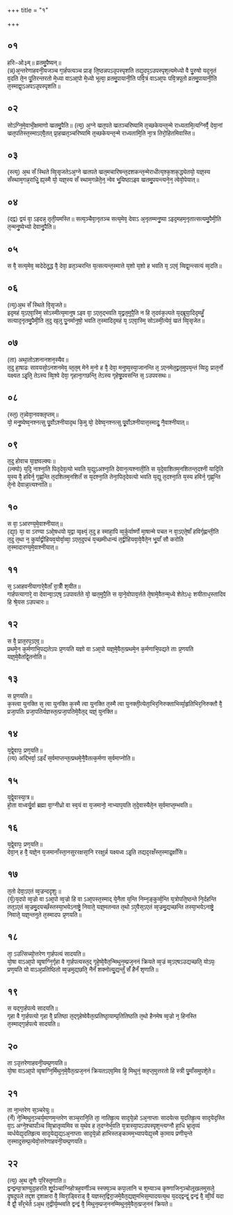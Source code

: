 +++
title = "१"

+++
## ०१
हरिः-ओ३म्॥ 
व्रतमु᳘पैष्यन्॥      
(न्न्)अ᳘न्तरेणाहवनी᳘यजञ्च गा᳘र्हपत्यञ्च प्राङ् ति᳘ष्ठन्नपऽउ᳘पस्पृशति तद्य᳘दप᳘ऽउपस्पृश᳘त्यमेध्यो वै पु᳘रुषो यद᳘नृतं व᳘दति ते᳘न पू᳘तिरन्तरतो मे᳘ध्या वाऽआ᳘पो मे᳘ध्यो भूत्वा᳘ व्रतमु᳘पायानी᳘ति पवि᳘त्रं वाऽआ᳘पः पवि᳘त्रपूतो व्रतमु᳘पायानी᳘ति त᳘स्माद्वा᳘ऽअपऽउ᳘पस्पृशति॥  
## ०२
सोऽग्नि᳘मे᳘वाभी᳘क्षमाणो व्व्रतमु᳘पैति॥ 
(त्य᳘) अ᳘ग्ने व्व्रत᳘पते व्व्रतञ्चरिष्यामि त᳘च्छकेयन्त᳘न्मे राध्यतामि᳘त्यग्निर्वै᳘ देवा᳘नां व्व्रत᳘पतिस्त᳘स्माऽएवै᳘तत् प्रा᳘हव्व्रत᳘ञ्चरिष्यामि त᳘च्छकेयन्त᳘न्मे राध्यतामि᳘ति ना᳘त्र तिरो᳘हितमिवास्ति॥  
## ०३
(स्त्य᳘) अ᳘थ सँ स्थिते व्वि᳘सृजतेऽअ᳘ग्ने व्व्रतपते व्व्रत᳘मचारिषन्त᳘दशकन्त᳘न्मेराधीत्य᳘श्क᳘शक᳘द्ध्येतयो᳘ यज्ञ᳘स्य सँस्थाम᳘गन्न᳘राधि᳘᳘᳘᳘᳘᳘᳘᳘ ह्य᳘स्मै यो᳘ यज्ञ᳘स्य सँ स्थाम᳘गन्नेते᳘न᳘ न्वेव भू᳘यिष्ठाऽइव व्व्रतमु᳘पयन्त्यने᳘न᳘ त्वेवो᳘पेयात्॥  
## ०४
(द्द्व) द्वयं वा᳘ ऽइदन्न᳘ तृती᳘यमस्ति॥ सत्य᳘ञ्चैवा᳘नृतञ्च
सत्य᳘मेव᳘ देवाऽ अ᳘नृतम्मनु᳘ष्या ऽइद᳘महम᳘नृतात्सत्यमु᳘पैमी᳘ति त᳘न्मनु᳘ष्येभ्यो देवानु᳘पैति॥  
## ०५
स वै᳘ सत्य᳘मेव᳘ व्वदेदेत᳘᳘᳘᳘᳘᳘᳘᳘द्ध वै᳘ देवा᳘ व्रत᳘ञ्चरन्ति य᳘त्सत्यन्त᳘स्मात्ते य᳘शो य᳘शो ह भवति य᳘ ऽएवं᳘ व्विद्वा᳘न्त्सत्यं व्व᳘दति॥  
## ०६
(त्य᳘)अ᳘थ सँ स्थिते वि᳘सृजते॥  
इद᳘महं य᳘ऽएवा᳘स्मि᳘ सोऽस्मीत्य᳘मानुष ऽइव वा᳘ ऽएत᳘द्भवति य᳘द्व्रत᳘मुपै᳘ति न हि त᳘दवंक᳘ल्पते य᳘द्ब्रूया᳘दिद᳘महँ᳘᳘᳘᳘᳘᳘᳘᳘ सत्याद᳘नृतमु᳘पैमी᳘ति त᳘दु ख᳘लु पु᳘नर्मानुषो᳘ भवति त᳘स्मादिद᳘महं य᳘ ऽएवा᳘स्मि᳘ सोऽस्मी᳘त्येवं᳘ व्व्रतं व्वि᳘सृजेत॥  
## ०७
(ता) अथा᳘तोऽशनानशन᳘स्यैव॥  
त᳘दु हा᳘षाढः सावयसो᳘ऽनशनमेव᳘ व्त᳘त᳘म् मेने म᳘नो ह वै᳘ देवा᳘ मनुष्य᳘स्या᳘जानन्ति त᳘ ऽएनमेत᳘द्व्रत᳘मुपय᳘न्तं व्विदुः प्रात᳘र्नो यक्ष्यत ऽइ᳘ति᳘ तेऽस्य व्वि᳘श्वे देवा᳘ गृहाना᳘गछन्ति᳘ तेऽस्य गृहेषू᳘पवसन्ति स᳘ ऽउपवसथः॥  
## ०८
(स्त᳘) त᳘न्न्वेवा᳘नवक्लृप्तम्॥  
यो᳘ मनु᳘ष्येष्व᳘नश्नत्सु पू᳘र्वोऽश्नीयाद᳘थ कि᳘मु यो᳘ देवेष्व᳘नश्नत्सु पू᳘᳘र्वोऽश्नीयात्त᳘स्मादु᳘ नै᳘वाश्नीयात्॥  
## ०९
त᳘दु होवाच या᳘ज्ञवल्क्यः॥  
(ल्क्यो) य᳘दि᳘ नाश्ना᳘ति पितृदेव᳘त्यो भवति य᳘द्युऽअश्ना᳘ति देवान᳘त्यश्नाती᳘ति स य᳘दे᳘वाशितम᳘नशितन्त᳘दश्नी यादि᳘ति य᳘स्य वै᳘ हविर्न᳘ गृह्ण᳘न्ति त᳘दशितम᳘नशितँ स य᳘दश्ना᳘ति तेना᳘पितृदेवत्यो भवति य᳘द्यु त᳘दश्ना᳘ति य᳘स्य हविर्न᳘ गृह्ण᳘न्ति ते᳘नो देवान्ना᳘त्यश्नाति॥  
## १०
स वा᳘ ऽआरण्य᳘मे᳘वाश्नीयात्॥  
(द्या᳘) या᳘ वा ऽरण्या ऽओ᳘षधयो य᳘द्वा व्वृक्ष्यं᳘ त᳘दु ह स्माहा᳘पि व्व᳘र्कुर्वार्ष्णो मा᳘षान्मे पचत न वा᳘ऽएते᳘षाँ हविर्गृह्णन्ती᳘ति त᳘दु त᳘था न᳘ कुर्याद्व्रीहियव᳘योर्वा᳘व्वा᳘ ऽएत᳘दुपचं य᳘च्छमीधान्यं त᳘द्व्रीहियवा᳘वे᳘वैते᳘न भू᳘याँ सौ करोति त᳘स्मादारण्य᳘मे᳘वाश्नीयात्॥  
## ११
स᳘ ऽआहवनीयागारे᳘वैताँ रा᳘त्रीँ श᳘यीत॥  
गार्हपत्यागारे᳘ वा देवान्वा᳘ऽएष᳘ ऽउपावर्तते यो᳘ व्व्रत᳘मुपै᳘ति स या᳘ने᳘वोपाव᳘र्त्तते ते᳘षामे᳘वैतन्म᳘ध्ये शेतेऽधः᳘ शयीताध᳘स्तादिव हि श्रे᳘यस ऽउपचारः॥  
## १२
स वै᳘ प्रात᳘रप᳘ऽएव᳟॥  
प्रथमे᳘न क᳘र्मणाभि᳘पद्यतेऽपः प्र᳘णयति यज्ञो वा ऽआ᳘पो यज्ञ᳘मे᳘वैत᳘त्प्रथमे᳘न क᳘र्मणाभि᳘पद्यते ताः प्र᳘णयति यज्ञ᳘मे᳘वैतद्वि᳘तनोति॥  
## १३
स प्र᳘णयति॥  
क᳘स्त्वा युनक्ति स᳘ त्वा युनक्ति क᳘स्मै त्वा युनक्ति त᳘स्मै त्वा युनक्ती᳘त्येता᳘भिर᳘निरुक्ताभिर्व्या᳘हृतिभिर᳘निरुक्तौ वै᳘ प्रजा᳘पतिः प्रजा᳘पतिर्यज्ञस्त᳘त्प्रजा᳘पतिमे᳘वैत᳘द् यज्ञं᳘ युनक्ति॥  
## १४
य᳘द्वे᳘वापः᳘ प्रण᳘यति॥  
(त्य) अद्भिर्वा᳘ ऽइदँ स᳘र्वमाप्तन्त᳘त्प्रथमे᳘नै᳘वैतत्क᳘र्मणा स᳘र्वमाप्नोति॥  
## १५
य᳘द्वे᳘वास्या᳘त्र॥  
हो᳘ता वाध्वर्यु᳘र्वा ब्रह्मा वा᳘ग्नीध्रो वा स्व᳘यं वा य᳘जमानो᳘ नाभ्याप᳘यति त᳘दे᳘वास्यैते᳘न स᳘र्वमाप्त᳘म्भवति॥  
## १६
य᳘द्वे᳘वापः᳘ प्रण᳘यति॥  
देवा᳘न् ह वै᳘ यज्ञे᳘न य᳘जमानाँस्ता᳘नसुररक्षसा᳘नि ररक्षुर्न्न यक्ष्यध्व ऽइ᳘ति तद्यद᳘रक्षँस्त᳘स्माद्र᳘क्षाँसि॥  
## १७
त᳘तो देवा᳘ऽएतं व्व᳘ज्रन्ददृशुः॥  
(र्य᳘)य᳘दपो व्व᳘ज्रो वा ऽआ᳘पो व्व᳘ज्रो हि वा
ऽआ᳘पस्त᳘स्माद् ये᳘नैता य᳘न्ति निम्न᳘ङ्कुर्व्व᳘न्ति य᳘त्रोपति᳘ष्ठन्ते नि᳘र्दहन्ति तत᳘ऽएतं व्व᳘ज्रमु᳘दयच्छँस्तस्या᳘भयेऽनाष्ट्रे᳘ निवाते᳘ यज्ञ᳘मतन्वत त᳘थो ऽए᳘वैस᳘ऽएतं व्व᳘ज्रमु᳘द्यच्छन्ति तस्या᳘भयेऽनाष्ट्रे᳘ निवाते᳘ यज्ञ᳘न्तनुते त᳘स्मादपः प्र᳘णयति॥  
## १८
ता᳘ ऽउत्सिच्यो᳘त्तरेण गा᳘र्हपत्यं सादयति॥  
यो᳘षा वाऽआ᳘पो व्वृ᳘षाग्नि᳘र्गृहा वै गा᳘र्हपत्यस्त᳘द् गृहे᳘ष्वे᳘वैत᳘न्मिथुन᳘म्प्रज᳘ननं क्रियते व्व᳘ज्रं व्व᳘ऽएषऽउद्यच्छति᳘ योऽपः᳘ प्रण᳘यति यो वाऽअ᳘प्रतिष्ठितो व्व᳘ज्रमुद्यछति᳘ नैनँ शक्नोत्यु᳘द्यन्तुँ संँ हैनँ शृणाति॥  
## १९
स यद्गा᳘र्हपत्ये सादयति॥  
गृहा वै गा᳘र्हपत्यो गृहा वै᳘ प्रतिष्ठा त᳘द्गृहेष्वेवैत᳘त्प्रतिष्ठा᳘याम्प्र᳘तितिष्ठति त᳘थो हैनमेष व्व᳘ज्रो न᳘ हिनस्ति त᳘स्माद्गा᳘र्हपत्ये सादयति॥  
## २०
ता ऽउ᳘त्तरेणाहवनी᳘यम्प्र᳘णयति॥  
यो᳘षा वाऽआ᳘पो व्वृषाग्नि᳘र्मिथुन᳘मे᳘वैत᳘त्प्रज᳘ननं क्रियतऽएव᳘मिव हि᳘ मिथुनं᳘ क्लृप्त᳘मुत्तरतो हि स्त्री पु᳘माँसमुपशे᳘ते॥  
## २१
ता ना᳘न्तरेण स᳘ञ्चरेयुः॥  
(र्ने) ने᳘न्मिथुन᳘ञ्चर्य᳘माणम᳘न्तरेण सञ्च᳘रानि᳘ति ता᳘ नातिहृ᳘त्य साद᳘ये᳘न्नो ऽअ᳘नाप्ताः सादयेत्स य᳘दतिहृ᳘त्य साद᳘येद᳘स्ति वा᳘ऽ
अग्ने᳘श्चापाँञ्च व्वि᳘भ्रातृव्यमिव स य᳘थेव ह त᳘दग्नेर्भ᳘वति य᳘त्रास्या᳘पऽउपस्पृश᳘न्त्यग्नौ हा᳘धि भ्रा᳘तृव्यं व्वर्धयेद्य᳘दतिहृत्य साद᳘येद्य᳘द्यऽअ᳘नाप्ताः साद᳘ये᳘न्नो हाभिस्तङ्कामम᳘भ्यापयेद्य᳘स्मै का᳘माय प्रणीय᳘न्ते त᳘स्मादुसम्प्र᳘त्येवो᳘त्तरेणाहवनी᳘यम्प्र᳘णयति॥  
## २२
(त्य᳘) अ᳘थ तृ᳘णैः प᳘रिस्तृणाति॥  
द्वन्द्वम्पा᳘त्राण्युदा᳘हरति शू᳘र्पञ्चाग्निहोत्रह᳘वर्णीञ्च स्स्फ्य᳘ञ्च कपा᳘लानि च श᳘म्याञ्च कृष्णाजिन᳘ञ्चोलूखलमुसले᳘ दृषदुपले तद्द᳘श द᳘शाक्षरा वै᳘ व्विरा᳘ड्विराड् वै᳘ यज्ञस्त᳘द्विरा᳘जमे᳘वैत᳘द्यज्ञ᳘मभिस᳘म्पादयत्य᳘थ य᳘दद्द्वन्द्वं᳘ द्वन्द्वं वै᳘ व्वी᳘र्यं यदा वै द्वौ᳘ सँर᳘भेते ऽअ᳘थ त᳘द्वीर्य᳘म्भवति द्वन्द्वं वै᳘ मिथुन᳘म्प्रज᳘ननम्मिथुन᳘मे᳘वैत᳘त्प्रज᳘ननं क्रियते॥ 